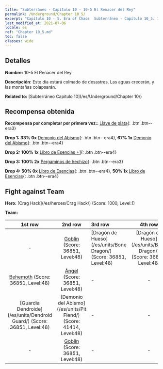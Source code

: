 ```yaml
---
title: "Subterráneo - Capítulo 10 - 10-5 El Renacer del Rey"
permalink: /Underground/Chapter 10_5/
excerpt: "Capítulo 10 - 5. Era of Chaos  Subterráneo - Capítulo 10_5. 10-5 El Renacer del Rey"
last_modified_at: 2021-07-06
locale: es
ref: "Chapter 10_5.md"
toc: false
classes: wide
---
```


## Detalles

 **Nombre:** 10-5 El Renacer del Rey

 **Descripción:** Este día estará colmado de desastres. Las aguas crecerán, y las montañas colapsarán.

 **Related to:** [Subterráneo Capítulo 10](/es/Underground/Chapter 10/)

## Recompensa obtenida

 **Recompensa por completar por primera vez::** [Llave de plata](/ItemsES/con_693/){: .btn .btn--era3}

 **Drop 1:** **33% 0x** [Demonio del Abismo](/ItemsES/unt_230/){: .btn .btn--era4}, **67% 1x** [Demonio del Abismo](/ItemsES/unt_230/){: .btn .btn--era4}

 **Drop 2:** **100% 1x** [Libro de Esencias +1](/ItemsES/mat_46/){: .btn .btn--era4}

 **Drop 3:** **100% 2x** [Pergaminos de hechizo](/ItemsES/con_694/){: .btn .btn--era3}

 **Drop 4:** **50% 0x** [Libro de Esencias](/ItemsES/mat_39/){: .btn .btn--era4}, **50% 1x** [Libro de Esencias](/ItemsES/mat_39/){: .btn .btn--era4}


## Fight against Team
 **Hero:** [Crag Hack](/es/heroes/Crag Hack/) (Score: 1000, Level:1)

 **Team:**


  | 1st row | 2nd row | 3rd row | 4th row |
  |:----:|:----:|:----|:----:|
  | - | [Goblin](/es/units/Goblin/) (Score: 36851, Level:48)  | [Dragón de Hueso](/es/units/Bone Dragon/) (Score: 36851, Level:48)  | [Dragón de Hueso](/es/units/Bone Dragon/) (Score: 36851, Level:48)  |
  | [Behemoth](/es/units/Behemoth/) (Score: 36851, Level:48)  | [Ángel](/es/units/Angel/) (Score: 36851, Level:48)  | - | - |
  | [Guardia Dendroide](/es/units/Dendroid Guard/) (Score: 36851, Level:48)  | [Demonio del Abismo](/es/units/Pit Fiend/) (Score: 41414, Level:48)  | - | - |
  | - | [Goblin](/es/units/Goblin/) (Score: 36851, Level:48)  | - | - |



